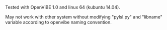  

Tested with OpenViBE 1.0 and linux 64 (kubuntu 14.04).

May not work with other system without modifying "pylsl.py" and "libname" variable according to openvibe naming convention.

